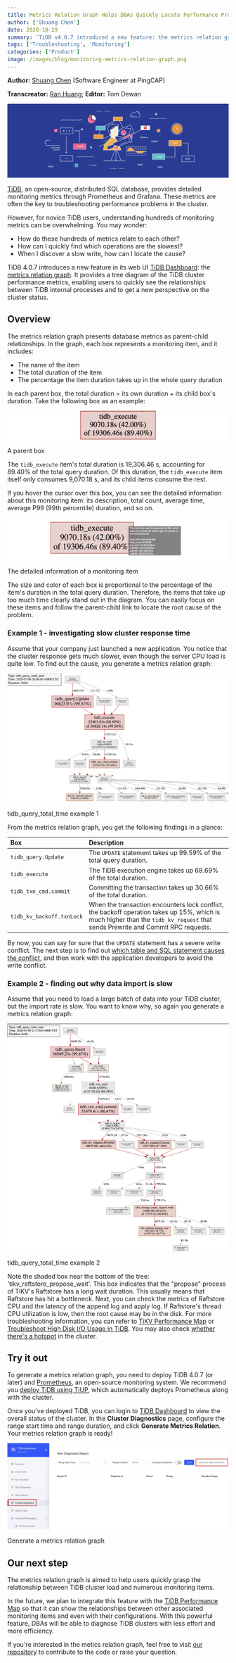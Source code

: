 ```yaml
---
title: Metrics Relation Graph Helps DBAs Quickly Locate Performance Problems in TiDB
author: ['Shuang Chen']
date: 2020-10-29
summary: 'TiDB v4.0.7 introduced a new feature: the metrics relation graph. It helps users clearly see the relationship between different performance metrics in a database cluster and thus quickly locate the root causes of performance problems.'
tags: ['Troubleshooting', 'Monitoring']
categories: ['Product']
image: /images/blog/monitoring-metrics-relation-graph.png
---
```


**Author:** [Shuang Chen](https://github.com/crazycs520) (Software Engineer at PingCAP)

**Transcreator:** [Ran Huang](https://github.com/ran-huang); **Editor:** Tom Dewan

![Monitoring Metrics Relation Graph](media/monitoring-metrics-relation-graph.png)

[TiDB](https://docs.pingcap.com/tidb/stable), an open-source, distributed SQL database, provides detailed monitoring metrics through Prometheus and Grafana. These metrics are often the key to troubleshooting performance problems in the cluster.

However, for novice TiDB users, understanding hundreds of monitoring metrics can be overwhelming. You may wonder:

* How do these hundreds of metrics relate to each other?
* How can I quickly find which operations are the slowest?
* When I discover a slow write, how can I locate the cause?

TiDB 4.0.7 introduces a new feature in its web UI [TiDB Dashboard](https://docs.pingcap.com/tidb/stable/dashboard-intro): the [metrics relation graph](https://docs.pingcap.com/tidb/stable/dashboard-metrics-relation). It provides a tree diagram of the TiDB cluster performance metrics, enabling users to quickly see the relationships between TiDB internal processes and to get a new perspective on the cluster status.

## Overview

The metrics relation graph presents database metrics as parent-child relationships. In the graph, each box represents a monitoring item, and it includes:

* The name of the item
* The total duration of the item
* The percentage the item duration takes up in the whole query duration

In each parent box, the total duration = its own duration + its child box's duration. Take the following box as an example:

![The metrics relation graph parent box](media/monitoring-metrics-relation-graph-parent-box.png)
<div class="caption-center">A parent box</div>

The `tidb_execute` item's total duration is 19,306.46 s, accounting for 89.40% of the total query duration. Of this duration, the `tidb_execute` item itself only consumes 9,070.18 s, and its child items consume the rest.

If you hover the cursor over this box, you can see the detailed information about this monitoring item: its description, total count, average time, average P99 (99th percentile) duration, and so on.

![The metrics relation graph detailed information](media/monitoring-metrics-relation-graph-detailed-info.png)
<div class="caption-center">The detailed information of a monitoring item</div>

The size and color of each box is proportional to the percentage of the item's duration in the total query duration. Therefore, the items that take up too much time clearly stand out in the diagram. You can easily focus on these items and follow the parent-child link to locate the root cause of the problem.

### Example 1 - investigating slow cluster response time

Assume that your company just launched a new application. You notice that the cluster response gets much slower, even though the server CPU load is quite low. To find out the cause, you generate a metrics relation graph:

![tidb_query_total_time example 1](media/monitoring-metrics-relation-graph-tidb_query_total_time-1.png)
<div class="caption-center">tidb_query_total_time example 1</div>

From the metrics relation graph, you get the following findings in a glance:

| Box | Description |
|:--|:-----|
| `tidb_query.Update` | The `UPDATE` statement takes up 99.59% of the total query duration. |
| `tidb_execute` | The TiDB execution engine takes up 68.69% of the total duration. |
| `tidb_txn_cmd.commit` | Committing the transaction takes up 30.66% of the total duration. |
| `tidb_kv_backoff.txnLock` | When the transaction encounters lock conflict, the  backoff operation takes up 15%, which is much higher than the `tidb_kv_request` that sends Prewrite and Commit RPC requests. |

By now, you can say for sure that the `UPDATE` statement has a severe write conflict. The next step is to find out [which table and SQL statement causes the conflict](https://docs.pingcap.com/tidb/stable/troubleshoot-write-conflicts), and then work with the application developers to avoid the write conflict.

### Example 2 - finding out why data import is slow

Assume that you need to load a large batch of data into your TiDB cluster, but the import rate is slow. You want to know why, so again you generate a metrics relation graph:

![tidb_query_total_time example 2](media/monitoring-metrics-relation-graph-tidb_query_total_time-2.png)
<div class="caption-center">tidb_query_total_time example 2</div>

Note the shaded box near the bottom of the tree: 'tikv_raftstore_propose_wait'. This box indicates that the "propose" process of TiKV's Raftstore has a long wait duration. This usually means that Raftstore has hit a bottleneck. Next, you can check the metrics of Raftstore CPU and the latency of the append log and apply log. If Raftstore's thread CPU utilization is low, then the root cause may be in the disk. For more troubleshooting information, you can refer to [TiKV Performance Map](https://asktug.com/_/tidb-performance-map/#/tikv) or [Troubleshoot High Disk I/O Usage in TiDB](https://docs.pingcap.com/tidb/stable/troubleshoot-high-disk-io). You may also check [whether there's a hotspot](https://docs.pingcap.com/tidb/stable/troubleshoot-hot-spot-issues) in the cluster.

## Try it out

To generate a metrics relation graph, you need to deploy TiDB 4.0.7 (or later) and [Prometheus](https://prometheus.io/), an open-source monitoring system. We recommend you [deploy TiDB using TiUP](https://docs.pingcap.com/tidb/stable/production-deployment-using-tiup), which automatically deploys Prometheus along with the cluster.

Once you've deployed TiDB, you can login to [TiDB Dashboard](https://docs.pingcap.com/tidb/stable/dashboard-intro) to view the overall status of the cluster. In the **Cluster Diagnostics** page, configure the range start time and range duration, and click **Generate Metrics Relation**. Your metrics relation graph is ready!

![Generate a metrics relation graph](media/monitoring-metrics-relation-graph-generate.png)
<div class="caption-center">Generate a metrics relation graph</div>

## Our next step

The metrics relation graph is aimed to help users quickly grasp the relationship between TiDB cluster load and numerous monitoring items.

In the future, we plan to integrate this feature with the [TiDB Performance Map](https://asktug.com/_/tidb-performance-map/#/) so that it can show the relationships between other associated monitoring items and even with their configurations. With this powerful feature, DBAs will be able to diagnose TiDB clusters with less effort and more efficiency.

If you're interested in the metics relation graph, feel free to visit [our repository](https://github.com/pingcap-incubator/tidb-dashboard) to contribute to the code or raise your question.
